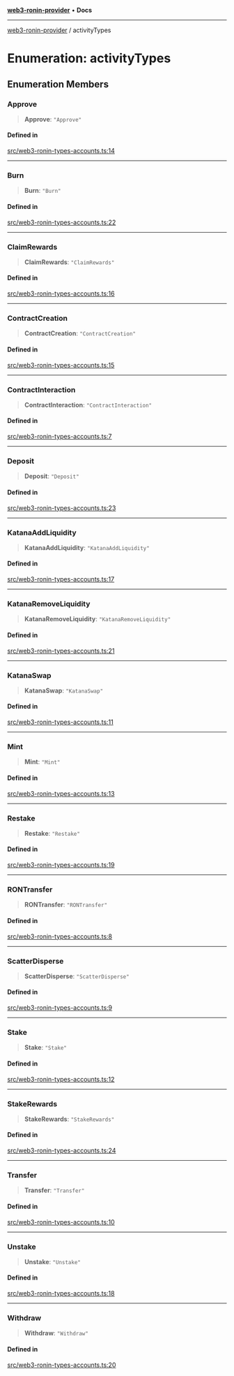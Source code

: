 [**web3-ronin-provider**](../README.md) • **Docs**

***

[web3-ronin-provider](../globals.md) / activityTypes

# Enumeration: activityTypes

## Enumeration Members

### Approve

> **Approve**: `"Approve"`

#### Defined in

[src/web3-ronin-types-accounts.ts:14](https://github.com/chuacw/web3-ronin-provider/blob/4a0b7e0e7b62260bac28b4a11f9e6d6a49bfdfb2/src/web3-ronin-types-accounts.ts#L14)

***

### Burn

> **Burn**: `"Burn"`

#### Defined in

[src/web3-ronin-types-accounts.ts:22](https://github.com/chuacw/web3-ronin-provider/blob/4a0b7e0e7b62260bac28b4a11f9e6d6a49bfdfb2/src/web3-ronin-types-accounts.ts#L22)

***

### ClaimRewards

> **ClaimRewards**: `"ClaimRewards"`

#### Defined in

[src/web3-ronin-types-accounts.ts:16](https://github.com/chuacw/web3-ronin-provider/blob/4a0b7e0e7b62260bac28b4a11f9e6d6a49bfdfb2/src/web3-ronin-types-accounts.ts#L16)

***

### ContractCreation

> **ContractCreation**: `"ContractCreation"`

#### Defined in

[src/web3-ronin-types-accounts.ts:15](https://github.com/chuacw/web3-ronin-provider/blob/4a0b7e0e7b62260bac28b4a11f9e6d6a49bfdfb2/src/web3-ronin-types-accounts.ts#L15)

***

### ContractInteraction

> **ContractInteraction**: `"ContractInteraction"`

#### Defined in

[src/web3-ronin-types-accounts.ts:7](https://github.com/chuacw/web3-ronin-provider/blob/4a0b7e0e7b62260bac28b4a11f9e6d6a49bfdfb2/src/web3-ronin-types-accounts.ts#L7)

***

### Deposit

> **Deposit**: `"Deposit"`

#### Defined in

[src/web3-ronin-types-accounts.ts:23](https://github.com/chuacw/web3-ronin-provider/blob/4a0b7e0e7b62260bac28b4a11f9e6d6a49bfdfb2/src/web3-ronin-types-accounts.ts#L23)

***

### KatanaAddLiquidity

> **KatanaAddLiquidity**: `"KatanaAddLiquidity"`

#### Defined in

[src/web3-ronin-types-accounts.ts:17](https://github.com/chuacw/web3-ronin-provider/blob/4a0b7e0e7b62260bac28b4a11f9e6d6a49bfdfb2/src/web3-ronin-types-accounts.ts#L17)

***

### KatanaRemoveLiquidity

> **KatanaRemoveLiquidity**: `"KatanaRemoveLiquidity"`

#### Defined in

[src/web3-ronin-types-accounts.ts:21](https://github.com/chuacw/web3-ronin-provider/blob/4a0b7e0e7b62260bac28b4a11f9e6d6a49bfdfb2/src/web3-ronin-types-accounts.ts#L21)

***

### KatanaSwap

> **KatanaSwap**: `"KatanaSwap"`

#### Defined in

[src/web3-ronin-types-accounts.ts:11](https://github.com/chuacw/web3-ronin-provider/blob/4a0b7e0e7b62260bac28b4a11f9e6d6a49bfdfb2/src/web3-ronin-types-accounts.ts#L11)

***

### Mint

> **Mint**: `"Mint"`

#### Defined in

[src/web3-ronin-types-accounts.ts:13](https://github.com/chuacw/web3-ronin-provider/blob/4a0b7e0e7b62260bac28b4a11f9e6d6a49bfdfb2/src/web3-ronin-types-accounts.ts#L13)

***

### Restake

> **Restake**: `"Restake"`

#### Defined in

[src/web3-ronin-types-accounts.ts:19](https://github.com/chuacw/web3-ronin-provider/blob/4a0b7e0e7b62260bac28b4a11f9e6d6a49bfdfb2/src/web3-ronin-types-accounts.ts#L19)

***

### RONTransfer

> **RONTransfer**: `"RONTransfer"`

#### Defined in

[src/web3-ronin-types-accounts.ts:8](https://github.com/chuacw/web3-ronin-provider/blob/4a0b7e0e7b62260bac28b4a11f9e6d6a49bfdfb2/src/web3-ronin-types-accounts.ts#L8)

***

### ScatterDisperse

> **ScatterDisperse**: `"ScatterDisperse"`

#### Defined in

[src/web3-ronin-types-accounts.ts:9](https://github.com/chuacw/web3-ronin-provider/blob/4a0b7e0e7b62260bac28b4a11f9e6d6a49bfdfb2/src/web3-ronin-types-accounts.ts#L9)

***

### Stake

> **Stake**: `"Stake"`

#### Defined in

[src/web3-ronin-types-accounts.ts:12](https://github.com/chuacw/web3-ronin-provider/blob/4a0b7e0e7b62260bac28b4a11f9e6d6a49bfdfb2/src/web3-ronin-types-accounts.ts#L12)

***

### StakeRewards

> **StakeRewards**: `"StakeRewards"`

#### Defined in

[src/web3-ronin-types-accounts.ts:24](https://github.com/chuacw/web3-ronin-provider/blob/4a0b7e0e7b62260bac28b4a11f9e6d6a49bfdfb2/src/web3-ronin-types-accounts.ts#L24)

***

### Transfer

> **Transfer**: `"Transfer"`

#### Defined in

[src/web3-ronin-types-accounts.ts:10](https://github.com/chuacw/web3-ronin-provider/blob/4a0b7e0e7b62260bac28b4a11f9e6d6a49bfdfb2/src/web3-ronin-types-accounts.ts#L10)

***

### Unstake

> **Unstake**: `"Unstake"`

#### Defined in

[src/web3-ronin-types-accounts.ts:18](https://github.com/chuacw/web3-ronin-provider/blob/4a0b7e0e7b62260bac28b4a11f9e6d6a49bfdfb2/src/web3-ronin-types-accounts.ts#L18)

***

### Withdraw

> **Withdraw**: `"Withdraw"`

#### Defined in

[src/web3-ronin-types-accounts.ts:20](https://github.com/chuacw/web3-ronin-provider/blob/4a0b7e0e7b62260bac28b4a11f9e6d6a49bfdfb2/src/web3-ronin-types-accounts.ts#L20)
